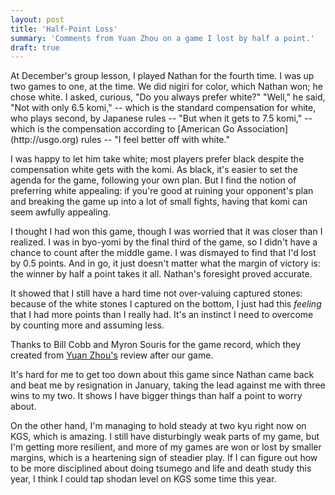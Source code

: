 ```yaml
---
layout: post
title: 'Half-Point Loss'
summary: 'Comments from Yuan Zhou on a game I lost by half a point.'
draft: true
---
```


<div class="eidogo-player-auto" sgf="/sgf/2013_12-15_xxx_anonymous-kyus_yuanzhou.sgf"></div>
At December's group lesson, I played Nathan for the fourth time. I was up two games to one, at the time. We did nigiri for color, which Nathan won; he chose white. I asked, curious, "Do you always prefer white?" "Well," he said, "Not with only 6.5 komi," -- which is the standard compensation for white, who plays second, by Japanese rules -- "But when it gets to 7.5 komi," -- which is the compensation according to [American Go Association](http://usgo.org) rules -- "I feel better off with white."

I was happy to let him take white; most players prefer black despite the compensation white gets with the komi. As black, it's easier to set the agenda for the game, following your own plan. But I find the notion of preferring white appealing: if you're good at ruining your opponent's plan and breaking the game up into a lot of small fights, having that komi can seem awfully appealing.

I thought I had won this game, though I was worried that it was closer than I realized. I was in byo-yomi by the final third of the game, so I didn't have a chance to count after the middle game. I was dismayed to find that I'd lost by 0.5 points. And in go, it just doesn't matter what the margin of victory is: the winner by half a point takes it all. Nathan's foresight proved accurate.

It showed that I still have a hard time not over-valuing captured stones: because of the white stones I captured on the bottom, I just had this _feeling_ that I had more points than I really had. It's an instinct I need to overcome by counting more and assuming less.

Thanks to Bill Cobb and Myron Souris for the game record, which they created from [Yuan Zhou's](http://zhouyuan.com) review after our game.

It's hard for me to get too down about this game since Nathan came back and beat me by resignation in January, taking the lead against me with three wins to my two. It shows I have bigger things than half a point to worry about.

On the other hand, I'm managing to hold steady at two kyu right now on KGS, which is amazing. I still have disturbingly weak parts of my game, but I'm getting more resilient, and more of my games are won or lost by smaller margins, which is a heartening sign of steadier play. If I can figure out how to be more disciplined about doing tsumego and life and death study this year, I think I could tap shodan level on KGS some time this year.
